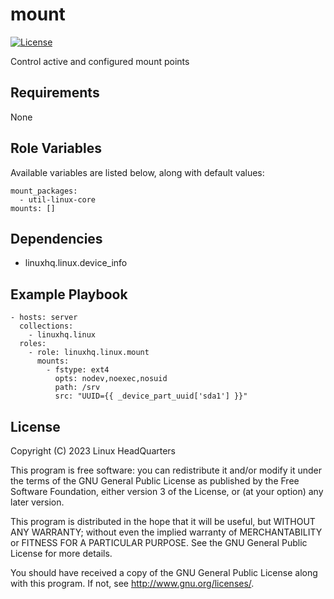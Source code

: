 # mount

[![License](https://img.shields.io/badge/license-GPLv3-lightgreen)](https://www.gnu.org/licenses/gpl-3.0.en.html#license-text)

Control active and configured mount points

## Requirements

None

## Role Variables

Available variables are listed below, along with default values:

    mount_packages:
      - util-linux-core
    mounts: []

## Dependencies

* linuxhq.linux.device\_info

## Example Playbook

    - hosts: server
      collections:
        - linuxhq.linux
      roles:
        - role: linuxhq.linux.mount
          mounts:
            - fstype: ext4
              opts: nodev,noexec,nosuid
              path: /srv
              src: "UUID={{ _device_part_uuid['sda1'] }}"

## License

Copyright (C) 2023 Linux HeadQuarters

This program is free software: you can redistribute it and/or modify
it under the terms of the GNU General Public License as published by
the Free Software Foundation, either version 3 of the License, or
(at your option) any later version.

This program is distributed in the hope that it will be useful,
but WITHOUT ANY WARRANTY; without even the implied warranty of
MERCHANTABILITY or FITNESS FOR A PARTICULAR PURPOSE. See the
GNU General Public License for more details.

You should have received a copy of the GNU General Public License
along with this program. If not, see <http://www.gnu.org/licenses/>.
